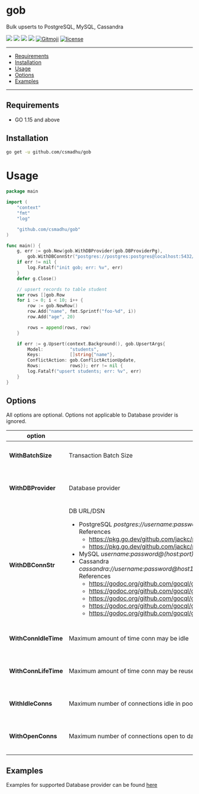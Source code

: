 # gob
Bulk upserts to PostgreSQL, MySQL, Cassandra

<p align="left">
	<a href="https://goreportcard.com/report/github.com/csmadhu/gob"><img src="https://goreportcard.com/badge/github.com/csmadhu/gob"/></a>
	<a href="https://pkg.go.dev/github.com/csmadhu/gob?tab=doc"><img src="https://godoc.org/github.com/csmadhu/gob?status.svg"/></a>
	<a href="https://conventionalcommits.org"><img src="https://img.shields.io/badge/Conventional%20Commits-1.0.0-yellow.svg"/></a>
	<a href="/.github/workflows/go.yml"><img src="https://github.com/csmadhu/gob/workflows/Go/badge.svg"/></a>
	<a href="https://gitmoji.carloscuesta.me"><img src="https://img.shields.io/badge/gitmoji-%20😜%20😍-FFDD67.svg?style=flat-square" alt="Gitmoji"></a>
	<a href="/LICENSE"><img src="https://img.shields.io/badge/license-GPL%20(%3E%3D%202)-blue" alt="license"/></a>
</p>

---------------------------------------
  * [Requirements](#requirements)
  * [Installation](#installation)
  * [Usage](#usage)
  * [Options](#options)
  * [Examples](#examples)
---------------------------------------

## Requirements
* GO 1.15 and above

## Installation
```bash
go get -u github.com/csmadhu/gob
```

# Usage
```go
package main

import (
	"context"
	"fmt"
	"log"

	"github.com/csmadhu/gob"
)

func main() {
	g, err := gob.New(gob.WithDBProvider(gob.DBProviderPg),
		gob.WithDBConnStr("postgres://postgres:postgres@localhost:5432/gob?pool_max_conns=1"))
	if err != nil {
		log.Fatalf("init gob; err: %v", err)
	}
	defer g.Close()

	// upsert records to table student
	var rows []gob.Row
	for i := 0; i < 10; i++ {
		row := gob.NewRow()
		row.Add("name", fmt.Sprintf("foo-%d", i))
		row.Add("age", 20)

		rows = append(rows, row)
	}

	if err := g.Upsert(context.Background(), gob.UpsertArgs{
		Model:          "students",
		Keys:           []string{"name"},
		ConflictAction: gob.ConflictActionUpdate,
		Rows:           rows}); err != nil {
		log.Fatalf("upsert students; err: %v", err)
	}
}
```

## Options
All options are optional. Options not applicable to Database provider is ignored.

| option | description | type | default | DB providers |
|-------------|-------------|-------|-------|-----------|
| **WithBatchSize** | Transaction Batch Size | int | 10000 | <ul><li>PostgreSQL</li><li>MySQL</li></ul> |
| **WithDBProvider** | Database provider | gob.DBProvider | DBProviderPg | <ul><li>PostgreSQL</li><li>MySQL</li><li>Cassandra</li></ul> |
| **WithDBConnStr** | DB URL/DSN<ul><li>PostgreSQL <i><nobr>postgres://username:password@host:port/batabase</nobr></i><br>References<ul><li>https://pkg.go.dev/github.com/jackc/pgconn?tab=doc#ParseConfig</li><li>https://pkg.go.dev/github.com/jackc/pgx/v4?tab=doc#ParseConfig</li></ul><li>MySQL <i><nobr>username:password@(host:port)/database</nobr></i></li><li>Cassandra <i><nobr>cassandra://username:password@host1--host2--host3:port/keyspace?consistency=quorum&compressor=snappy&tokenAware=true</nobr></i><br>References<ul><li>https://godoc.org/github.com/gocql/gocql#Consistency</li><li>https://godoc.org/github.com/gocql/gocql#Compressor</li><li>https://godoc.org/github.com/gocql/gocql#PoolConfig</li><li>https://godoc.org/github.com/gocql/gocql#HostSelectionPolicy</li><li>https://godoc.org/github.com/gocql/gocql#TokenAwareHostPolicy</li></ul></li></ul>| string | postgres://postgres:postgres@localhost:5432/gob?pool_max_conns=1 | <ul><li>PostgreSQL</li><li>MySQL</li><li>Cassandra</li></ul> |
| **WithConnIdleTime**  | Maximum amount of time conn may be idle | time.Duration | 3 second | <ul><li>PostgreSQL</li><li>MySQL</li></ul> |
| **WithConnLifeTime**  | Maximum amount of time conn may be reused | time.Duration | 3 second | <ul><li>PostgreSQL</li><li>MySQL</li><li>Cassandra</li></ul> |
| **WithIdleConns** | Maximum number of connections idle in pool | int | 2 | <ul><li>PostgreSQL</li><li>MySQL</li></ul> |
| **WithOpenConns** | Maximum number of connections open to database | int | 10 | <ul><li>PostgreSQL</li><li>MySQL</li><li>Cassandra</li></ul> |

## Examples
Examples for supported Database provider can be found [here](https://github.com/csmadhu/gob/tree/master/examples)
